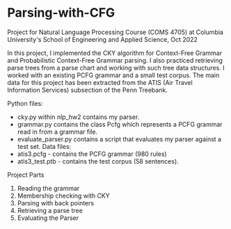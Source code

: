 # Parsing-with-CFG
Project for Natural Language Processing Course (COMS 4705) at Columbia University's School of Engineering and Applied Science, Oct 2022

In this project, I implemented the CKY algorithm for Context-Free Grammar and Probabilistic Context-Free Grammar parsing. I also practiced retrieving parse trees from a parse chart and working with such tree data structures. I worked with an existing PCFG grammar and a small test corpus. The main data for this project has been extracted from the ATIS (Air Travel Information Services) subsection of the Penn Treebank.

Python files:
- cky.py within nlp_hw2 contains my parser.
- grammar.py contains the class Pcfg which represents a PCFG grammar read in from a grammar file. 
- evaluate_parser.py contains a script that evaluates my parser against a test set.
Data files:
- atis3.pcfg - contains the PCFG grammar (980 rules)
- atis3_test.ptb - contains the test corpus (58 sentences).

Project Parts
1. Reading the grammar
2. Membership checking with CKY
3. Parsing with back pointers
4. Retrieving a parse tree
5. Evaluating the Parser


